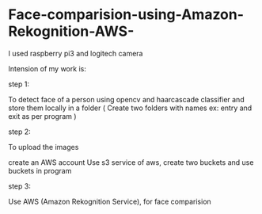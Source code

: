# Face-comparision-using-Amazon-Rekognition-AWS-

I used raspberry pi3 and logitech camera

Intension of my work is:

step 1:

To detect face of a person using opencv and haarcascade classifier and store them locally in a folder
( Create two folders with names ex: entry and exit as per program )

step 2:

To upload the images

create an AWS account
Use s3 service of aws, create two buckets and use buckets in program

step 3:

Use AWS (Amazon Rekognition Service),  for face comparision



